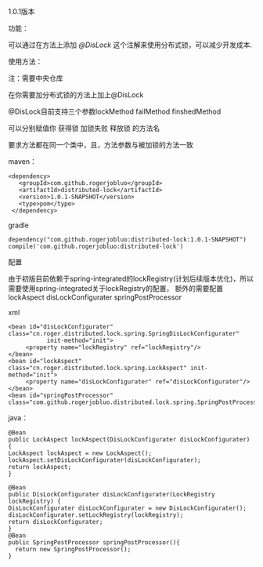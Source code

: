 
1.0.1版本

功能：

可以通过在方法上添加 *@DisLock* 这个注解来使用分布式锁，可以减少开发成本.

使用方法：

注：需要中央仓库

在你需要加分布式锁的方法上加上@DisLock

@DisLock目前支持三个参数lockMethod   failMethod   finshedMethod

可以分别赋值你 获得锁  加锁失败 释放锁 的方法名 

要求方法都在同一个类中，且，方法参数与被加锁的方法一致

maven： 

```
<dependency>
   <groupId>com.github.rogerjobluo</groupId>
   <artifactId>distributed-lock</artifactId>
   <version>1.0.1-SNAPSHOT</version>
   <type>pom</type>
 </dependency>
```

gradle

```
dependency("com.github.rogerjobluo:distributed-lock:1.0.1-SNAPSHOT")
compile('com.github.rogerjobluo:distributed-lock')
```

配置

由于初版目前依赖于spring-integrated的lockRegistry(计划后续版本优化)，所以需要使用spring-integrated关于lockRegistry的配置，
额外的需要配置lockAspect disLockConfigurater springPostProcessor

xml

```
<bean id="disLockConfigurater" class="cn.roger.distributed.lock.spring.SpringDisLockConfigurater"
           init-method="init">
     <property name="lockRegistry" ref="lockRegistry"/>
</bean>
<bean id="lockAspect" class="cn.roger.distributed.lock.spring.LockAspect" init-method="init">
     <property name="disLockConfigurater" ref="disLockConfigurater"/>
</bean>
<bean id="springPostProcessor" class="com.github.rogerjobluo.distributed.lock.spring.SpringPostProcessor"/>

```

java：

```
@Bean
public LockAspect lockAspect(DisLockConfigurater disLockConfigurater) {
LockAspect lockAspect = new LockAspect();
lockAspect.setDisLockConfigurater(disLockConfigurater);
return lockAspect;
}

@Bean
public DisLockConfigurater disLockConfigurater(LockRegistry lockRegistry) {
DisLockConfigurater disLockConfigurater = new DisLockConfigurater();
disLockConfigurater.setLockRegistry(lockRegistry);
return disLockConfigurater;
}
@Bean
public SpringPostProcessor springPostProcessor(){
  return new SpringPostProcessor();
}
```
